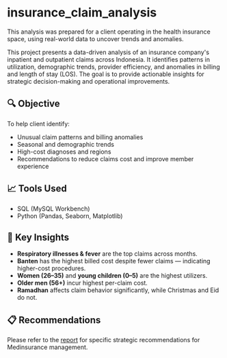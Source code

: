 # insurance_claim_analysis
This analysis was prepared for a client operating in the health insurance space, using real-world data to uncover trends and anomalies. 

This project presents a data-driven analysis of an insurance company's inpatient and outpatient claims across Indonesia. It identifies patterns in utilization, demographic trends, provider efficiency, and anomalies in billing and length of stay (LOS). The goal is to provide actionable insights for strategic decision-making and operational improvements.

## 🔍 Objective
To help client identify:
- Unusual claim patterns and billing anomalies
- Seasonal and demographic trends
- High-cost diagnoses and regions
- Recommendations to reduce claims cost and improve member experience

## 📈 Tools Used
- SQL (MySQL Workbench)
- Python (Pandas, Seaborn, Matplotlib)

## 📌 Key Insights

- **Respiratory illnesses & fever** are the top claims across months.
- **Banten** has the highest billed cost despite fewer claims — indicating higher-cost procedures.
- **Women (26–35)** and **young children (0–5)** are the highest utilizers.
- **Older men (56+)** incur highest per-claim cost.
- **Ramadhan** affects claim behavior significantly, while Christmas and Eid do not.

## 📋 Recommendations
Please refer to the [report](./report/Medinsurance_Claim_Report.pdf) for specific strategic recommendations for Medinsurance management.

